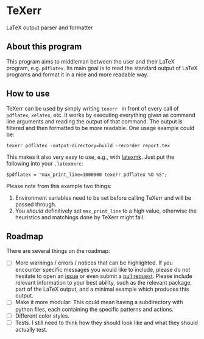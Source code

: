 # TeXerr
LaTeX output parser and formatter

## About this program

This program aims to middleman between the user and their LaTeX program, e.g. `pdflatex`.
Its main goal is to read the standard output of LaTeX programs and format it in a nice and more readable way.

## How to use

TeXerr can be used by simply writing `texerr ` in front of every call of `pdflatex`, `xelatex`, etc.
It works by executing everything given as command line arguments and reading the output of that command.
The output is filtered and then formatted to be more readable.
One usage example could be:
```
texerr pdflatex -output-directory=build -recorder report.tex
```

This makes it also very easy to use, e.g., with [latexmk](http://ctan.org/pkg/latexmk).
Just put the following into your `.latexmkrc`:
```
$pdflatex = "max_print_line=1000000 texerr pdflatex %O %S";
```
Please note from this example two things:
1. Environment variables need to be set before calling TeXerr and will be passed through.
2. You *should* definitively set `max_print_line` to a high value, otherwise the heuristics and matchings done by TeXerr might fail.

## Roadmap

There are several things on the roadmap:
- [ ] More warnings / errors / notices that can be highlighted.
      If you encounter specific messages you would like to include, please do not hesitate to open an [issue](https://github.com/jonasc/texerr/issues) or even submit a [pull request](https://github.com/jonasc/texerr/pulls).
      Please include relevant information to your best ability, such as the relevant package, part of the LaTeX output, and a minimal example which produces this output.
- [ ] Make it more modular:
      This could mean having a subdirectory with python files, each containing the specific patterns and actions.
- [ ] Different color styles.
- [ ] Tests.
      I still need to think how they should look like and what they should actually test.
